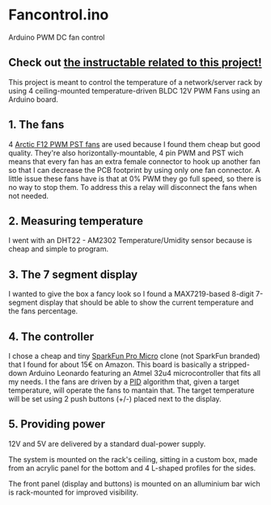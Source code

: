 # Fancontrol.ino
Arduino PWM DC fan control
## Check out [the instructable related to this project!](https://www.instructables.com/id/Temperature-Control-With-Arduino-and-PWM-Fans/)

This project is meant to control the temperature of a network/server rack by using 4 ceiling-mounted temperature-driven BLDC 12V PWM Fans using an Arduino board.

## 1. The fans

4 [Arctic F12 PWM PST fans](https://www.arctic.ac/eu_en/f12-pwm-pst.html) are used because I found them cheap but good quality. They're also horizontally-mountable, 4 pin PWM and PST wich means that every fan has an extra female connector to hook up another fan so that I can decrease the PCB footprint by using only one fan connector.
A little issue these fans have is that at 0% PWM they go full speed, so there is no way to stop them.
To address this a relay will disconnect the fans when not needed.

## 2. Measuring temperature

I went with an DHT22 - AM2302 Temperature/Umidity sensor because is cheap and simple to program.

## 3. The 7 segment display

I wanted to give the box a fancy look so I found a MAX7219-based 8-digit 7-segment display that should be able to show the current temperature and the fans percentage.

## 4. The controller

I chose a cheap and tiny [SparkFun Pro Micro](https://www.sparkfun.com/products/12640) clone (not SparkFun branded) that I found for about 15€ on Amazon. This board is basically a stripped-down Arduino Leonardo featuring an Atmel 32u4 microcontroller that fits all my needs.
I the fans are driven by a [PID](https://en.wikipedia.org/wiki/PID_controller) algorithm that, given a target temperature, will operate the fans to mantain that.
The target temperature will be set using 2 push buttons (+/-) placed next to the display.

## 5. Providing power

12V and 5V are delivered by a standard dual-power supply.

The system is mounted on the rack's ceiling, sitting in a custom box, made from an acrylic panel for the bottom and 4 L-shaped profiles for the sides.

The front panel (display and buttons) is mounted on an alluminium bar wich is rack-mounted for improved visibility.

